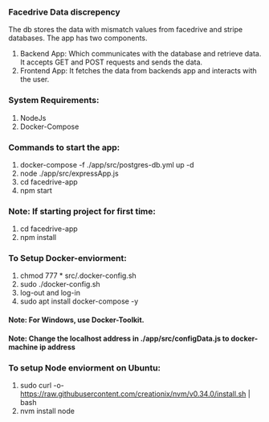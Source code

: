 ### Facedrive Data discrepency 
The db stores the data with mismatch values from facedrive and stripe databases. The app has two components.
1. Backend App: Which communicates with the database and retrieve data. 
It accepts GET and POST requests and sends the data.
2. Frontend App: It fetches the data from backends app and interacts with the user.


### System Requirements:
1. NodeJs
2. Docker-Compose


### Commands to start  the app: 
1. docker-compose -f ./app/src/postgres-db.yml up -d
2. node ./app/src/expressApp.js
3. cd facedrive-app
4. npm start

### Note: If starting project for first time:
1. cd facedrive-app
2. npm install



### To Setup Docker-enviorment:
1. chmod 777 * src/.docker-config.sh
2. sudo ./docker-config.sh 
3. log-out and log-in
4. sudo apt install docker-compose -y 
#### Note:  For Windows, use Docker-Toolkit.
#### Note: Change the localhost address in ./app/src/configData.js to docker-machine ip address


### To setup Node enviorment on Ubuntu:
1. sudo curl -o- https://raw.githubusercontent.com/creationix/nvm/v0.34.0/install.sh | bash
2. nvm install node

